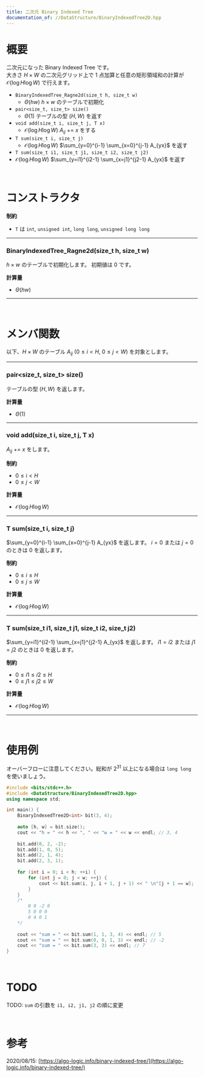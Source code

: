 ```yaml
---
title: 二次元 Binary Indexed Tree
documentation_of: //DataStructure/BinaryIndexedTree2D.hpp
---
```


# 概要

二次元になった Binary Indexed Tree です。  
大きさ $H \times W$ の二次元グリッド上で $1$ 点加算と任意の矩形領域和の計算が $\mathcal{O}(\log{H} \log{W})$ で行えます。  

- `BinaryIndexedTree_Ragne2d(size_t h, size_t w)`
	- $\Theta(hw)$ $h \times w$ のテーブルで初期化
- `pair<size_t, size_t> size()`
	- $\Theta(1)$ テーブルの型 $(H, W)$ を返す
- `void add(size_t i, size_t j, T x)`
	- $\mathcal{O}(\log{H} \log{W})$ $A_{ij}$ += $x$ をする
- `T sum(size_t i, size_t j)`
	- $\mathcal{O}(\log{H} \log{W})$ $\sum_{y=0}^{i-1} \sum_{x=0}^{j-1} A_{yx}$ を返す
- `T sum(size_t i1, size_t j1, size_t i2, size_t j2)`
- $\mathcal{O}(\log{H} \log{W})$ $\sum_{y=i1}^{i2-1} \sum_{x=j1}^{j2-1} A_{yx}$ を返す

<br>

# コンストラクタ

**制約**

- `T` は `int`, `unsigned int`, `long long`, `unsigned long long`

---

### BinaryIndexedTree_Ragne2d(size_t h, size_t w)

$h \times w$ のテーブルで初期化します。
初期値は $0$ です。  

**計算量**

- $\Theta(hw)$

---

<br>

# メンバ関数

以下、$H \times W$ のテーブル $A_{ij}\ (0 \leq i < H,\ 0 \leq j < W)$ を対象とします。

---

### pair<size_t, size_t> size()

テーブルの型 $(H, W)$ を返します。  

**計算量**

- $\Theta(1)$

---

### void add(size_t i, size_t j, T x)

$A_{ij}$ += $x$ をします。  

**制約**

- $0 \leq i < H$
- $0 \leq j < W$

**計算量**

- $\mathcal{O}(\log{H} \log{W})$

---

### T sum(size_t i, size_t j)

$\sum_{y=0}^{i-1} \sum_{x=0}^{j-1} A_{yx}$ を返します。
$i = 0$ または $j = 0$ のときは $0$ を返します。  

**制約**

- $0 \leq i \leq H$
- $0 \leq j \leq W$

**計算量**

- $\mathcal{O}(\log{H} \log{W})$

---

### T sum(size_t i1, size_t j1, size_t i2, size_t j2)

$\sum_{y=i1}^{i2-1} \sum_{x=j1}^{j2-1} A_{yx}$ を返します。
$i1 = i2$ または $j1 = j2$ のときは $0$ を返します。  

**制約**

- $0 \leq i1 \leq i2 \leq H$
- $0 \leq j1 \leq j2 \leq W$

**計算量**

- $\mathcal{O}(\log{H} \log{W})$

---

<br>

# 使用例

オーバーフローに注意してください。総和が $2^{31}$ 以上になる場合は `long long` を使いましょう。  

```cpp
#include <bits/stdc++.h>
#include <DataStructure/BinaryIndexedTree2D.hpp>
using namespace std;

int main() {
	BinaryIndexedTree2D<int> bit(3, 4);
	
	auto [h, w] = bit.size();
	cout << "h = " << h << ", " << "w = " << w << endl; // 3, 4
	
	bit.add(0, 2, -2);
	bit.add(1, 0, 5);
	bit.add(2, 1, 4);
	bit.add(2, 3, 1);
	
	for (int i = 0; i < h; ++i) {
		for (int j = 0; j < w; ++j) {
			cout << bit.sum(i, j, i + 1, j + 1) << " \n"[j + 1 == w];
		}
	}
	/*
		0 0 -2 0
		5 0 0 0
		0 4 0 1
	*/
	
	cout << "sum = " << bit.sum(1, 1, 3, 4) << endl; // 5
	cout << "sum = " << bit.sum(0, 0, 1, 3) << endl; // -2
	cout << "sum = " << bit.sum(3, 3) << endl; // 7
}
```

<br>

# TODO

TODO: `sum` の引数を `i1, i2, j1, j2` の順に変更  

<br>

# 参考
2020/08/15: [https://algo-logic.info/binary-indexed-tree/](https://algo-logic.info/binary-indexed-tree/)  

<br>